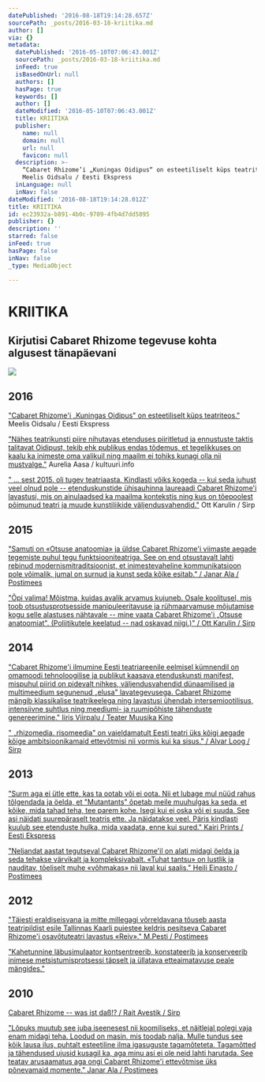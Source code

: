 ```yaml
---
datePublished: '2016-08-18T19:14:28.657Z'
sourcePath: _posts/2016-03-18-kriitika.md
author: []
via: {}
metadata:
  datePublished: '2016-05-10T07:06:43.001Z'
  sourcePath: _posts/2016-03-18-kriitika.md
  inFeed: true
  isBasedOnUrl: null
  authors: []
  hasPage: true
  keywords: []
  author: []
  dateModified: '2016-05-10T07:06:43.001Z'
  title: KRIITIKA
  publisher:
    name: null
    domain: null
    url: null
    favicon: null
  description: >-
    “Cabaret Rhizome’i „Kuningas Oidipus“ on esteetiliselt küps teatriteos.” /
    Meelis Oidsalu / Eesti Ekspress
  inLanguage: null
  inNav: false
dateModified: '2016-08-18T19:14:28.012Z'
title: KRIITIKA
id: ec23932a-b891-4b0c-9709-4fb4d7dd5895
publisher: {}
description: ''
starred: false
inFeed: true
hasPage: false
inNav: false
_type: MediaObject

---
```

# KRIITIKA

## Kirjutisi Cabaret Rhizome tegevuse kohta algusest tänapäevani
![](https://the-grid-user-content.s3-us-west-2.amazonaws.com/957c108f-b410-4c60-b1df-fa05fb4d0692.jpg)

## 2016

["Cabaret Rhizome'i „Kuningas Oidipus" on esteetiliselt küps teatriteos."][0] Meelis Oidsalu / Eesti Ekspress

["Nähes teatrikunsti piire nihutavas etenduses piiritletud ja ennustuste taktis talitavat Oidipust, tekib ehk publikus endas tõdemus, et tegelikkuses on kaalu ka inimeste oma valikuil ning maailm ei tohiks kunagi olla nii mustvalge."][1] Aurelia Aasa / kultuuri.info

[" ... sest 2015\. oli tugev teatriaasta. Kindlasti võiks kogeda -- kui seda juhust veel olnud pole -- etenduskunstide ühisauhinna laureaadi Cabaret Rhizome'i lavastusi, mis on ainulaadsed ka maailma kontekstis ning kus on tõepoolest põimunud teatri ja muude kunstiliikide väljendusvahendid."][2] Ott Karulin / Sirp

## 2015

["Samuti on «Otsuse anatoomia» ja üldse Cabaret Rhizome'i viimaste aegade tegemiste puhul tegu funktsiooniteatriga. See on end otsustavalt lahti rebinud modernismitraditsioonist, et inimestevaheline kommunikatsioon pole võimalik, jumal on surnud ja kunst seda kõike esitab." / Janar Ala / Postimees][3]

["Õpi valima! Mõistma, kuidas avalik arvamus kujuneb. Osale koolitusel, mis toob otsustusprotsesside manipuleeritavuse ja rühmaarvamuse mõjutamise kogu selle alastuses nähtavale -- mine vaata Cabaret Rhizome'i „Otsuse anatoomiat". (Poliitikutele keelatud -- nad oskavad niigi.)" / Ott Karulin / Sirp][4]

## 2014

["Cabaret Rhizome'i ilmumine Eesti teatriareenile eelmisel kümnendil on omamoodi tehnoloogilise ja publikut kaasava etenduskunsti manifest, mispuhul piirid on pidevalt nihkes, väljendusvahendid dünaamilised ja multimeedium segunenud „elusa" lavategevusega. Cabaret Rhizome mängib klassikalise teatrikeelega ning lavastusi ühendab intersemiootilisus, intensiivne suhtlus ning meediumi- ja ruumipõhiste tähenduste genereerimine." Iiris Viirpalu / Teater Muusika Kino][5]

[" „rhizomedia. risomeedia" on vaieldamatult Eesti teatri üks kõigi aegade kõige ambitsioonikamaid ettevõtmisi nii vormis kui ka sisus." / Alvar Loog / Sirp][6]

## 2013

["Surm aga ei ütle ette, kas ta ootab või ei oota. Nii et lubage mul nüüd rahus tõlgendada ja öelda, et "Mutantants" õpetab meile muuhulgas ka seda, et kõike, mida tahad teha, tee parem kohe. Isegi kui ei oska või ei suuda. See asi näidati suurepäraselt teatris ette. Ja näidatakse veel. Päris kindlasti kuulub see etenduste hulka, mida vaadata, enne kui sured." Kairi Prints / Eesti Ekspress][7]

["Neljandat aastat tegutseval Cabaret Rhizome'il on alati midagi öelda ja seda tehakse värvikalt ja kompleksivabalt. «Tuhat tantsu» on lustlik ja nauditav, tõeliselt muhe «võhmakas» nii laval kui saalis." Heili Einasto / Postimees][8]

## 2012

["Täiesti eraldiseisvana ja mitte millegagi võrreldavana tõuseb aasta teatripildist esile Tallinnas Kaarli puiestee keldris pesitseva Cabaret Rhizome'i osavõtuteatri lavastus «Reiv»." M.Pesti / Postimees][9]

["Kahetunnine läbusimulaator kontsentreerib, konstateerib ja konserveerib inimese metsistumisprotsessi täpselt ja üllatava etteaimatavuse peale mängides."][10]

## 2010

[Cabaret Rhizome -- was ist daß!? / Rait Avestik / Sirp][11]

["Lõpuks muutub see juba iseenesest nii koomiliseks, et näitlejal polegi vaja enam midagi teha. Loodud on masin, mis toodab nalja. Mulle tundus see kõik lausa ilus, puhtalt esteetiline ilma igasuguste tagamõteteta. Tagamõtted ja tähendused ujusid kusagil ka, aga minu asi ei ole neid lahti harutada. See teatav arusaamatus aga ongi Cabaret Rhizome'i ettevõtmise üks põnevamaid momente." Janar Ala / Postimees][12]

[0]: http://ekspress.delfi.ee/areen/kompleksideta-oidipus?id=73197663
[1]: http://kultuur.info/blogi/blog/aurelia-aasa-raamistatud-inimene-piirideta-teatris/
[2]: http://www.sirp.ee/s1-artiklid/teater/kommentaar-ott-karulin-sonalavastuste-auhindade-zurii-esimees/
[3]: http://kultuur.postimees.ee/3153883/teater-kui-pehme-kommunikatsioon
[4]: http://www.sirp.ee/s1-artiklid/teater/rosimanluse-katsepolugoon-valijatele/
[5]: https://leviolondingres.wordpress.com/2014/05/13/cabaret-rhizomei-risoomid/
[6]: http://www.sirp.ee/s1-artiklid/teater/digitaalse-olemise-talutav-kergus/
[7]: http://ekspress.delfi.ee/news/areen/enne-kui-sured-tantsi?id=65991484
[8]: http://kultuur.postimees.ee/1194714/tuhat-tantsu-enne-surma
[9]: http://arvamus.postimees.ee/1083534/teatri-aasta-2012-teatririndel-muutusteta
[10]: http://ekspress.delfi.ee/news/areen/luhiulevaade-maailma-asjust-teatris?id=64144675
[11]: http://www.sirp.ee/s1-artiklid/teater/cabaret-rhizome-was-ist-dass/
[12]: http://kultuur.postimees.ee/354663/tosiste-nagude-naljad-sonatus-teatris